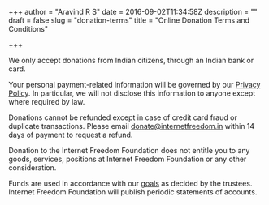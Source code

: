 +++
author = "Aravind R S"
date = 2016-09-02T11:34:58Z
description = ""
draft = false
slug = "donation-terms"
title = "Online Donation Terms and Conditions"

+++


We only accept donations from Indian citizens, through an Indian bank or card.

Your personal payment-related information will be governed by our [Privacy Policy](https://internetfreedom.in/privacy-policy). In particular, we will not disclose this information to anyone except where required by law.

Donations cannot be refunded except in case of credit card fraud or duplicate transactions. Please email [donate@internetfreedom.in](mailto:donate@internetfreedom.in) within 14 days of payment to request a refund.

Donation to the Internet Freedom Foundation does not entitle you to any goods, services, positions at Internet Freedom Foundation or any other consideration.

Funds are used in accordance with our [goals](https://internetfreedom.in/issues) as decided by the trustees. Internet Freedom Foundation will publish periodic statements of accounts.

